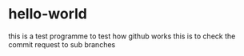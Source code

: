# hello-world
this is a test programme to test how github works 
this is to check the commit request to sub branches 
